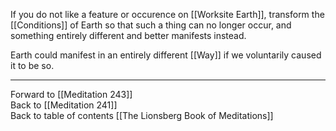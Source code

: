 If you do not like a feature or occurence on [[Worksite Earth]], transform the [[Conditions]] of Earth so that such a thing can no longer occur, and something entirely different and better manifests instead. 

Earth could manifest in an entirely different [[Way]] if we voluntarily caused it to be so. 

___

Forward to [[Meditation 243]]  
Back to [[Meditation 241]]  
Back to table of contents [[The Lionsberg Book of Meditations]]  